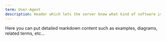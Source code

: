 ```yaml
---
term: User-Agent
description: Header which lets the server know what kind of software is making the request. It contains information about the user agent originating the request. This header should be used for statistical purposes or automated user agent recognition to handle the particular software limitations.
---
```


Here you can put detailed markdown content such as examples, diagrams, related terms, etc... 
